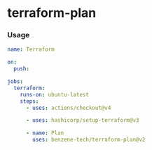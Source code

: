 # terraform-plan

### Usage

```yaml
name: Terraform

on:
  push:

jobs:
  terraform:
    runs-on: ubuntu-latest
    steps:
      - uses: actions/checkout@v4

      - uses: hashicorp/setup-terraform@v3

      - name: Plan
        uses: benzene-tech/terraform-plan@v2
```
